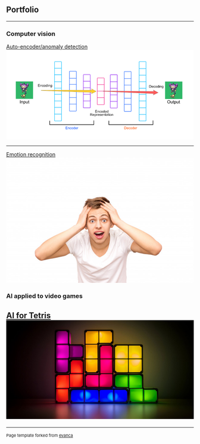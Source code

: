 ## Portfolio

---

### Computer vision

[Auto-encoder/anomaly detection](/Anomaly_detection_on_Simpsons_and_Flowers_GASSEM.ipynb)
<img src="images/autoencoder.png?raw=true"/>

---
[Emotion recognition](/pdf/sample_presentation.pdf)
<img src="images/emotion.jpg?raw=true"/>


### AI applied to video games

[AI for Tetris](/ai-for-tetris/)
<img src="images/tetris.jpg?raw=true"/>
---




---
<p style="font-size:11px">Page template forked from <a href="https://github.com/evanca/quick-portfolio">evanca</a></p>
<!-- Remove above link if you don't want to attibute -->
